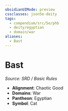 ```yaml
---
obsidianUIMode: preview
cssclasses: json5e-deity
tags:
  - compendium/src/5e/phb
  - deity/egyptian
  - domain/war
aliases:
  - Bast
---
```

# Bast
*Source: SRD / Basic Rules* 

- **Alignment**: Chaotic Good
- **Domains**: War
- **Pantheon**: Egyptian
- **Symbol**: Cat